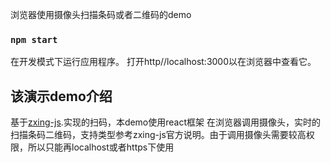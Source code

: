 浏览器使用摄像头扫描条码或者二维码的demo

### `npm start`

在开发模式下运行应用程序。
打开http//localhost:3000以在浏览器中查看它。

## 该演示demo介绍
基于[zxing-js](https://github.com/zxing-js/library).实现的扫码，本demo使用react框架
在浏览器调用摄像头，实时的扫描条码二维码，支持类型参考zxing-js官方说明。由于调用摄像头需要较高权限，所以只能再localhost或者https下使用



